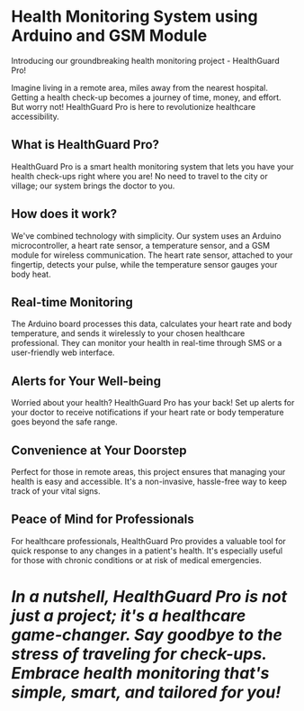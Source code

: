 # Health Monitoring System using Arduino and GSM Module
Introducing our groundbreaking health monitoring project - HealthGuard Pro!

Imagine living in a remote area, miles away from the nearest hospital. Getting a health check-up becomes a journey of time, money, and effort. But worry not! HealthGuard Pro is here to revolutionize healthcare accessibility.

## What is HealthGuard Pro?
HealthGuard Pro is a smart health monitoring system that lets you have your health check-ups right where you are! No need to travel to the city or village; our system brings the doctor to you.

## How does it work?
We've combined technology with simplicity. Our system uses an Arduino microcontroller, a heart rate sensor, a temperature sensor, and a GSM module for wireless communication. The heart rate sensor, attached to your fingertip, detects your pulse, while the temperature sensor gauges your body heat.

## Real-time Monitoring
The Arduino board processes this data, calculates your heart rate and body temperature, and sends it wirelessly to your chosen healthcare professional. They can monitor your health in real-time through SMS or a user-friendly web interface.

## Alerts for Your Well-being
Worried about your health? HealthGuard Pro has your back! Set up alerts for your doctor to receive notifications if your heart rate or body temperature goes beyond the safe range.

## Convenience at Your Doorstep
Perfect for those in remote areas, this project ensures that managing your health is easy and accessible. It's a non-invasive, hassle-free way to keep track of your vital signs.

## Peace of Mind for Professionals
For healthcare professionals, HealthGuard Pro provides a valuable tool for quick response to any changes in a patient's health. It's especially useful for those with chronic conditions or at risk of medical emergencies.<br>

# *In a nutshell, HealthGuard Pro is not just a project; it's a healthcare game-changer. Say goodbye to the stress of traveling for check-ups. Embrace health monitoring that's simple, smart, and tailored for you!*
